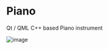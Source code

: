 # Piano
Qt / QML C++ based Piano instrument


![image](https://github.com/user-attachments/assets/66a20eac-ad4b-4a4c-8e0e-8ecb191457a2)
